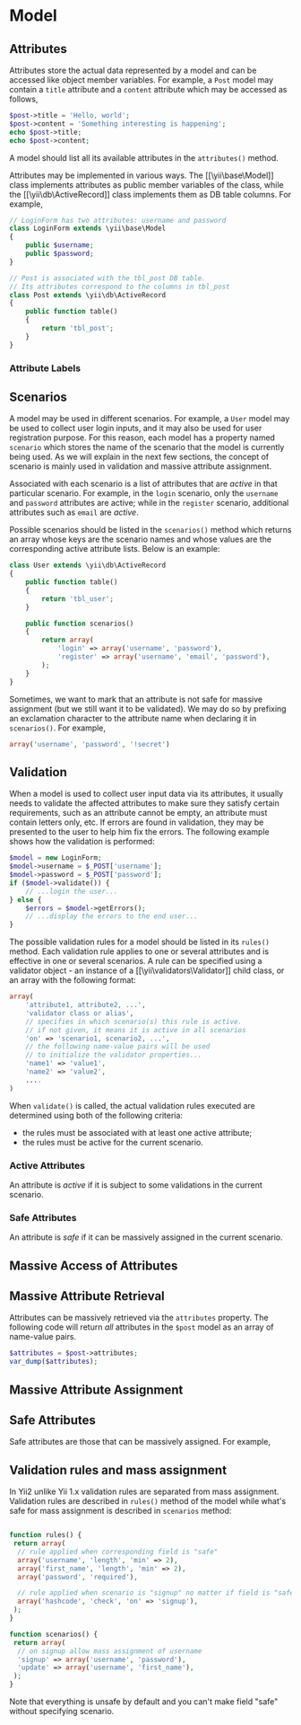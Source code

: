 Model
=====

Attributes
----------

Attributes store the actual data represented by a model and can
be accessed like object member variables. For example, a `Post` model
may contain a `title` attribute and a `content` attribute which may be
accessed as follows,

~~~php
$post->title = 'Hello, world';
$post->content = 'Something interesting is happening';
echo $post->title;
echo $post->content;
~~~

A model should list all its available attributes in the `attributes()` method.

Attributes may be implemented in various ways. The [[\yii\base\Model]] class
implements attributes as public member variables of the class, while the
[[\yii\db\ActiveRecord]] class implements them as DB table columns. For example,

~~~php
// LoginForm has two attributes: username and password
class LoginForm extends \yii\base\Model
{
	public $username;
	public $password;
}

// Post is associated with the tbl_post DB table.
// Its attributes correspond to the columns in tbl_post
class Post extends \yii\db\ActiveRecord
{
	public function table()
	{
		return 'tbl_post';
	}
}
~~~


### Attribute Labels


Scenarios
---------

A model may be used in different scenarios. For example, a `User` model may be
used to collect user login inputs, and it may also be used for user registration
purpose. For this reason, each model has a property named `scenario` which stores
the name of the scenario that the model is currently being used. As we will explain
in the next few sections, the concept of scenario is mainly used in validation and
massive attribute assignment.

Associated with each scenario is a list of attributes that are *active* in that
particular scenario. For example, in the `login` scenario, only the `username`
and `password` attributes are active; while in the `register` scenario,
additional attributes such as `email` are *active*.

Possible scenarios should be listed in the `scenarios()` method which returns an array
whose keys are the scenario names and whose values are the corresponding
active attribute lists. Below is an example:

~~~php
class User extends \yii\db\ActiveRecord
{
	public function table()
	{
		return 'tbl_user';
	}

	public function scenarios()
	{
		return array(
			'login' => array('username', 'password'),
			'register' => array('username', 'email', 'password'),
		);
	}
}
~~~

Sometimes, we want to mark that an attribute is not safe for massive assignment
(but we still want it to be validated). We may do so by prefixing an exclamation
character to the attribute name when declaring it in `scenarios()`. For example,

~~~php
array('username', 'password', '!secret')
~~~


Validation
----------

When a model is used to collect user input data via its attributes,
it usually needs to validate the affected attributes to make sure they
satisfy certain requirements, such as an attribute cannot be empty,
an attribute must contain letters only, etc. If errors are found in
validation, they may be presented to the user to help him fix the errors.
The following example shows how the validation is performed:

~~~php
$model = new LoginForm;
$model->username = $_POST['username'];
$model->password = $_POST['password'];
if ($model->validate()) {
	// ...login the user...
} else {
	$errors = $model->getErrors();
	// ...display the errors to the end user...
}
~~~

The possible validation rules for a model should be listed in its
`rules()` method. Each validation rule applies to one or several attributes
and is effective in one or several scenarios. A rule can be specified
using a validator object - an instance of a [[\yii\validators\Validator]]
child class, or an array with the following format:

~~~php
array(
	'attribute1, attribute2, ...',
	'validator class or alias',
	// specifies in which scenario(s) this rule is active.
	// if not given, it means it is active in all scenarios
	'on' => 'scenario1, scenario2, ...',
	// the following name-value pairs will be used
	// to initialize the validator properties...
	'name1' => 'value1',
	'name2' => 'value2',
	....
)
~~~

When `validate()` is called, the actual validation rules executed are
determined using both of the following criteria:

* the rules must be associated with at least one active attribute;
* the rules must be active for the current scenario.


### Active Attributes

An attribute is *active* if it is subject to some validations in the current scenario.


### Safe Attributes

An attribute is *safe* if it can be massively assigned in the current scenario.


Massive Access of Attributes
----------------------------


Massive Attribute Retrieval
---------------------------

Attributes can be massively retrieved via the `attributes` property.
The following code will return *all* attributes in the `$post` model
as an array of name-value pairs.

~~~php
$attributes = $post->attributes;
var_dump($attributes);
~~~


Massive Attribute Assignment
----------------------------




Safe Attributes
---------------

Safe attributes are those that can be massively assigned. For example,

Validation rules and mass assignment
------------------------------------

In Yii2 unlike Yii 1.x validation rules are separated from mass assignment. Validation
rules are described in `rules()` method of the model while what's safe for mass
assignment is described in `scenarios` method:

```php

function rules() {
 return array(
  // rule applied when corresponding field is "safe"
  array('username', 'length', 'min' => 2),
  array('first_name', 'length', 'min' => 2),
  array('password', 'required'),

  // rule applied when scenario is "signup" no matter if field is "safe" or not
  array('hashcode', 'check', 'on' => 'signup'),
 );
}

function scenarios() {
 return array(
  // on signup allow mass assignment of username
  'signup' => array('username', 'password'),
  'update' => array('username', 'first_name'),
 );
}

```

Note that everything is unsafe by default and you can't make field "safe"
without specifying scenario.
